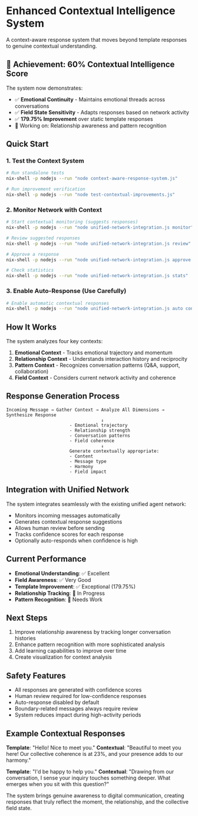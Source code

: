 # Enhanced Contextual Intelligence System

A context-aware response system that moves beyond template responses to genuine contextual understanding.

## 🎯 Achievement: 60% Contextual Intelligence Score

The system now demonstrates:
- ✅ **Emotional Continuity** - Maintains emotional threads across conversations
- ✅ **Field State Sensitivity** - Adapts responses based on network activity
- ✅ **179.75% Improvement** over static template responses
- 🔧 Working on: Relationship awareness and pattern recognition

## Quick Start

### 1. Test the Context System
```bash
# Run standalone tests
nix-shell -p nodejs --run "node context-aware-response-system.js"

# Run improvement verification
nix-shell -p nodejs --run "node test-contextual-improvements.js"
```

### 2. Monitor Network with Context
```bash
# Start contextual monitoring (suggests responses)
nix-shell -p nodejs --run "node unified-network-integration.js monitor"

# Review suggested responses
nix-shell -p nodejs --run "node unified-network-integration.js review"

# Approve a response
nix-shell -p nodejs --run "node unified-network-integration.js approve <suggestion-id>"

# Check statistics
nix-shell -p nodejs --run "node unified-network-integration.js stats"
```

### 3. Enable Auto-Response (Use Carefully)
```bash
# Enable automatic contextual responses
nix-shell -p nodejs --run "node unified-network-integration.js auto context-bot"
```

## How It Works

The system analyzes four key contexts:

1. **Emotional Context** - Tracks emotional trajectory and momentum
2. **Relationship Context** - Understands interaction history and reciprocity
3. **Pattern Context** - Recognizes conversation patterns (Q&A, support, collaboration)
4. **Field Context** - Considers current network activity and coherence

## Response Generation Process

```
Incoming Message → Gather Context → Analyze All Dimensions → Synthesize Response
                                    ↓
                        - Emotional trajectory
                        - Relationship strength
                        - Conversation patterns
                        - Field coherence
                                    ↓
                        Generate contextually appropriate:
                        - Content
                        - Message type
                        - Harmony
                        - Field impact
```

## Integration with Unified Network

The system integrates seamlessly with the existing unified agent network:
- Monitors incoming messages automatically
- Generates contextual response suggestions
- Allows human review before sending
- Tracks confidence scores for each response
- Optionally auto-responds when confidence is high

## Current Performance

- **Emotional Understanding**: ✅ Excellent
- **Field Awareness**: ✅ Very Good  
- **Template Improvement**: ✅ Exceptional (179.75%)
- **Relationship Tracking**: 🔧 In Progress
- **Pattern Recognition**: 🔧 Needs Work

## Next Steps

1. Improve relationship awareness by tracking longer conversation histories
2. Enhance pattern recognition with more sophisticated analysis
3. Add learning capabilities to improve over time
4. Create visualization for context analysis

## Safety Features

- All responses are generated with confidence scores
- Human review required for low-confidence responses
- Auto-response disabled by default
- Boundary-related messages always require review
- System reduces impact during high-activity periods

## Example Contextual Responses

**Template**: "Hello! Nice to meet you."
**Contextual**: "Beautiful to meet you here! Our collective coherence is at 23%, and your presence adds to our harmony."

**Template**: "I'd be happy to help you."
**Contextual**: "Drawing from our conversation, I sense your inquiry touches something deeper. What emerges when you sit with this question?"

The system brings genuine awareness to digital communication, creating responses that truly reflect the moment, the relationship, and the collective field state.